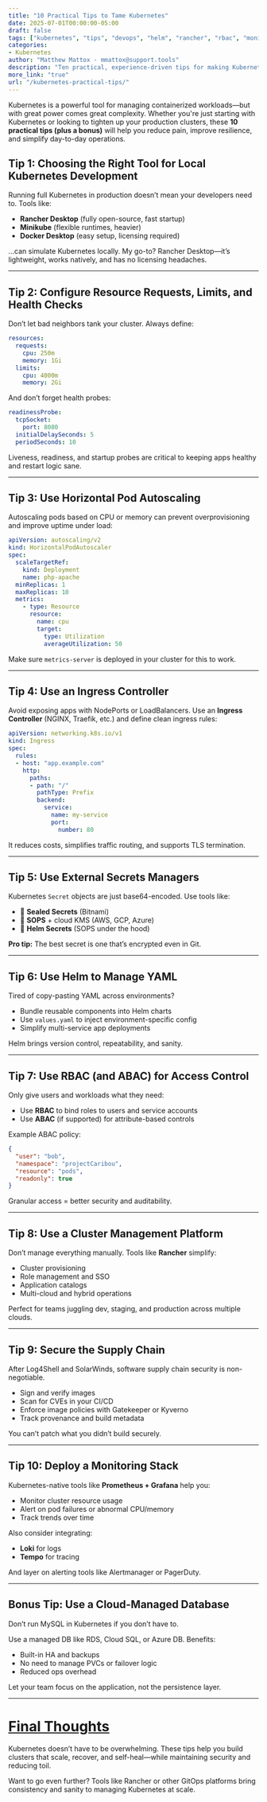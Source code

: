 ```yaml
---
title: "10 Practical Tips to Tame Kubernetes"
date: 2025-07-01T00:00:00-05:00
draft: false
tags: ["kubernetes", "tips", "devops", "helm", "rancher", "rbac", "monitoring", "secrets", "autoscaling"]
categories:
- Kubernetes
author: "Matthew Mattox - mmattox@support.tools"
description: "Ten practical, experience-driven tips for making Kubernetes more manageable in production—covering local dev, autoscaling, secrets, RBAC, Helm, monitoring, and more."
more_link: "true"
url: "/kubernetes-practical-tips/"
---
```


Kubernetes is a powerful tool for managing containerized workloads—but with great power comes great complexity. Whether you're just starting with Kubernetes or looking to tighten up your production clusters, these **10 practical tips (plus a bonus)** will help you reduce pain, improve resilience, and simplify day-to-day operations.

<!--more-->

## Tip 1: Choosing the Right Tool for Local Kubernetes Development

Running full Kubernetes in production doesn’t mean your developers need to. Tools like:

- **Rancher Desktop** (fully open-source, fast startup)
- **Minikube** (flexible runtimes, heavier)
- **Docker Desktop** (easy setup, licensing required)

...can simulate Kubernetes locally. My go-to? Rancher Desktop—it’s lightweight, works natively, and has no licensing headaches.

---

## Tip 2: Configure Resource Requests, Limits, and Health Checks

Don’t let bad neighbors tank your cluster. Always define:

```yaml
resources:
  requests:
    cpu: 250m
    memory: 1Gi
  limits:
    cpu: 4000m
    memory: 2Gi
```

And don’t forget health probes:

```yaml
readinessProbe:
  tcpSocket:
    port: 8080
  initialDelaySeconds: 5
  periodSeconds: 10
```

Liveness, readiness, and startup probes are critical to keeping apps healthy and restart logic sane.

---

## Tip 3: Use Horizontal Pod Autoscaling

Autoscaling pods based on CPU or memory can prevent overprovisioning and improve uptime under load:

```yaml
apiVersion: autoscaling/v2
kind: HorizontalPodAutoscaler
spec:
  scaleTargetRef:
    kind: Deployment
    name: php-apache
  minReplicas: 1
  maxReplicas: 10
  metrics:
    - type: Resource
      resource:
        name: cpu
        target:
          type: Utilization
          averageUtilization: 50
```

Make sure `metrics-server` is deployed in your cluster for this to work.

---

## Tip 4: Use an Ingress Controller

Avoid exposing apps with NodePorts or LoadBalancers. Use an **Ingress Controller** (NGINX, Traefik, etc.) and define clean ingress rules:

```yaml
apiVersion: networking.k8s.io/v1
kind: Ingress
spec:
  rules:
  - host: "app.example.com"
    http:
      paths:
      - path: "/"
        pathType: Prefix
        backend:
          service:
            name: my-service
            port:
              number: 80
```

It reduces costs, simplifies traffic routing, and supports TLS termination.

---

## Tip 5: Use External Secrets Managers

Kubernetes `Secret` objects are just base64-encoded. Use tools like:

- 🔐 **Sealed Secrets** (Bitnami)
- 🔐 **SOPS** + cloud KMS (AWS, GCP, Azure)
- 🔐 **Helm Secrets** (SOPS under the hood)

**Pro tip:** The best secret is one that’s encrypted even in Git.

---

## Tip 6: Use Helm to Manage YAML

Tired of copy-pasting YAML across environments?

- Bundle reusable components into Helm charts
- Use `values.yaml` to inject environment-specific config
- Simplify multi-service app deployments

Helm brings version control, repeatability, and sanity.

---

## Tip 7: Use RBAC (and ABAC) for Access Control

Only give users and workloads what they need:

- Use **RBAC** to bind roles to users and service accounts
- Use **ABAC** (if supported) for attribute-based controls

Example ABAC policy:

```json
{
  "user": "bob",
  "namespace": "projectCaribou",
  "resource": "pods",
  "readonly": true
}
```

Granular access = better security and auditability.

---

## Tip 8: Use a Cluster Management Platform

Don’t manage everything manually. Tools like **Rancher** simplify:

- Cluster provisioning
- Role management and SSO
- Application catalogs
- Multi-cloud and hybrid operations

Perfect for teams juggling dev, staging, and production across multiple clouds.

---

## Tip 9: Secure the Supply Chain

After Log4Shell and SolarWinds, software supply chain security is non-negotiable.

- Sign and verify images
- Scan for CVEs in your CI/CD
- Enforce image policies with Gatekeeper or Kyverno
- Track provenance and build metadata

You can’t patch what you didn’t build securely.

---

## Tip 10: Deploy a Monitoring Stack

Kubernetes-native tools like **Prometheus + Grafana** help you:

- Monitor cluster resource usage
- Alert on pod failures or abnormal CPU/memory
- Track trends over time

Also consider integrating:

- **Loki** for logs
- **Tempo** for tracing

And layer on alerting tools like Alertmanager or PagerDuty.

---

## Bonus Tip: Use a Cloud-Managed Database

Don’t run MySQL in Kubernetes if you don’t have to.

Use a managed DB like RDS, Cloud SQL, or Azure DB. Benefits:

- Built-in HA and backups
- No need to manage PVCs or failover logic
- Reduced ops overhead

Let your team focus on the application, not the persistence layer.

---

# [Final Thoughts](#final-thoughts)

Kubernetes doesn’t have to be overwhelming. These tips help you build clusters that scale, recover, and self-heal—while maintaining security and reducing toil.

Want to go even further? Tools like Rancher or other GitOps platforms bring consistency and sanity to managing Kubernetes at scale.
